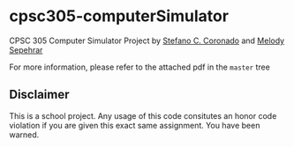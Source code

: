 # cpsc305-computerSimulator
CPSC 305 Computer Simulator Project by [Stefano C. Coronado](https://github.com/scoronado12) and [Melody Sepehrar](https://github.com/judebarrett)

For more information, please refer to the attached pdf in the `master` tree 


## Disclaimer

This is a school project. Any usage of this code consitutes an honor code violation if you are given this exact same assignment. You have been warned.
